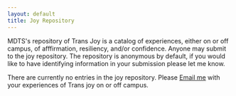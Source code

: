 ```yaml
---
layout: default
title: Joy Repository
---
```


MDTS's repository of Trans Joy is a catalog of experiences, either on or off campus, of afffirmation, resiliency, and/or confidence.
Anyone may submit to the joy repository.
The repository is anonymous by default, if you would like to have identifying information in your submission please let me know.



There are currently no entries in the joy repository. Please [Email me](estone@middlebury.edu) with your experiences of Trans joy on or off campus.
